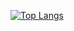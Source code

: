 [![Top Langs](https://github-readme-stats.vercel.app/api/top-langs/?username=wiserenn)](https://github.com/wiserenn/github-readme-stats&theme=tokyonight)
